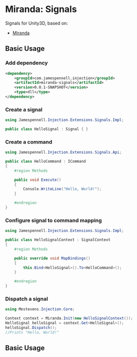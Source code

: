 # Miranda: Signals

Signals for Unity3D, based on:

* [Miranda](https://github.com/mestevens/miranda)

## Basic Usage

### Add dependency

```xml
<dependency>
    <groupId>com.jamespennell.injection</groupId>
    <artifactId>miranda-signals</artifactId>
    <version>0.0.1-SNAPSHOT</version>
    <type>dll</type>
</dependency>
```

### Create a signal

```c#
using Jamespennell.Injection.Extensions.Signals.Impl;

public class HelloSignal : Signal { }
```

### Create a command

```c#
using Jamespennell.Injection.Extensions.Signals.Api;

public class HelloCommand : ICommand
{
    #region Methods

    public void Execute()
    {
        Console.WriteLine("Hello, World!");
    }

    #endregion
}
```

### Configure signal to command mapping

```c#
using Jamespennell.Injection.Extensions.Signals.Impl;

public class HelloSignalContext : SignalContext
{
    #region Methods

    public override void MapBindings()
    {
        this.Bind<HelloSignal>().To<HelloCommand>();
    }

    #endregion
}
```

### Dispatch a signal

```c#
using Mestevens.Injection.Core;

Context context = Miranda.Init(new HelloSignalContext());
HelloSignal helloSignal = context.Get<HelloSignal>();
helloSignal.Dispatch();
//Prints "Hello, World!"
```

## Basic Usage